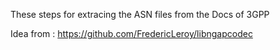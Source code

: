 These steps for extracing the ASN files from the Docs of 3GPP

Idea from : https://github.com/FredericLeroy/libngapcodec
